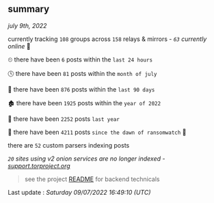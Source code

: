 
## summary
_july 9th, 2022_

currently tracking `108` groups across `158` relays & mirrors - _`63` currently online_ 📡

⏲ there have been `6` posts within the `last 24 hours`

🕓 there have been `81` posts within the `month of july`

📅 there have been `876` posts within the `last 90 days`

🏚 there have been `1925` posts within the `year of 2022`

🚀 there have been `2252` posts `last year`

🦕 there have been `4211` posts `since the dawn of ransomwatch` 🐣

there are `52` custom parsers indexing posts

_`20` sites using v2 onion services are no longer indexed - [support.torproject.org](https://support.torproject.org/onionservices/v2-deprecation/)_

> see the project [README](https://github.com/jmousqueton/ransomwatch#readme) for backend technicals



Last update : _Saturday 09/07/2022 16:49:10 (UTC)_

